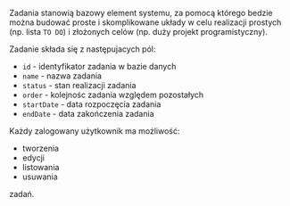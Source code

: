Zadania stanowią bazowy element systemu, za pomocą którego bedzie można budować proste i skomplikowane układy w celu realizacji prostych (np. lista `TO DO`) i złożonych celów (np. duży projekt programistyczny).

Zadanie składa się z następujacych pól:

* `id` - identyfikator zadania w bazie danych
* `name` - nazwa zadania
* `status` - stan realizacji zadania
* `order` - kolejnośc zadania względem pozostałych
* `startDate` - data rozpoczęcia zadania
* `endDate` - data zakończenia zadania

Każdy zalogowany użytkownik ma możliwość:

* tworzenia
* edycji
* listowania
* usuwania

zadań.
